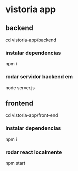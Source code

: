 # vistoria app

## backend
cd  vistoria-app/backend

### instalar dependencias
npm i

### rodar servidor backend em
node server.js

## frontend

cd vistoria-app/front-end

### instalar dependencias
npm i

### rodar react localmente

npm start
